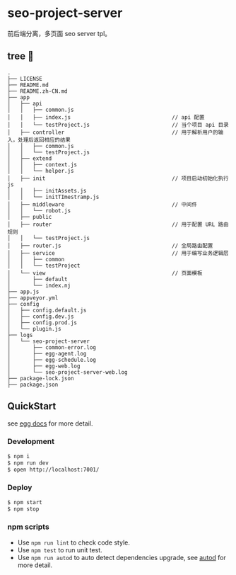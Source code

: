 # seo-project-server

前后端分离，多页面 seo server tpl。

## tree 🌲

```
.
├── LICENSE
├── README.md
├── README.zh-CN.md
├── app
│   ├── api 
│   │   ├── common.js 
│   │   ├── index.js                                // api 配置
│   │   └── testProject.js                          // 当个项目 api 目录
│   ├── controller                                  // 用于解析用户的输入，处理后返回相应的结果
│   │   ├── common.js
│   │   └── testProject.js
│   ├── extend
│   │   ├── context.js
│   │   └── helper.js
│   ├── init                                        // 项目启动初始化执行 js
│   │   ├── initAssets.js
│   │   └── initTImestramp.js
│   ├── middleware                                  // 中间件
│   │   └── robot.js
│   ├── public
│   ├── router                                      // 用于配置 URL 路由规则
│   │   └── testProject.js
│   ├── router.js                                   // 全局路由配置
│   ├── service                                     // 用于编写业务逻辑层
│   │   ├── common
│   │   └── testProject
│   └── view                                        // 页面模板
│       ├── default
│       └── index.nj
├── app.js
├── appveyor.yml
├── config
│   ├── config.default.js
│   ├── config.dev.js
│   ├── config.prod.js
│   └── plugin.js
├── logs
│   └── seo-project-server
│       ├── common-error.log
│       ├── egg-agent.log
│       ├── egg-schedule.log
│       ├── egg-web.log
│       └── seo-project-server-web.log
├── package-lock.json
├── package.json
```

## QuickStart

<!-- add docs here for user -->

see [egg docs][egg] for more detail.

### Development

```bash
$ npm i
$ npm run dev
$ open http://localhost:7001/
```

### Deploy

```bash
$ npm start
$ npm stop
```

### npm scripts

- Use `npm run lint` to check code style.
- Use `npm test` to run unit test.
- Use `npm run autod` to auto detect dependencies upgrade, see [autod](https://www.npmjs.com/package/autod) for more detail.


[egg]: https://eggjs.org
